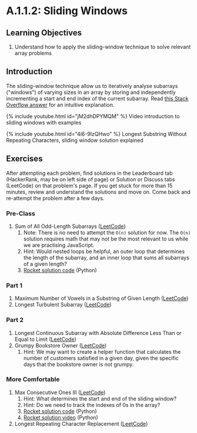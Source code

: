 # A.1.1.2: Sliding Windows

## Learning Objectives

1. Understand how to apply the sliding-window technique to solve relevant array problems

## Introduction

The sliding-window technique allow us to iteratively analyse subarrays ("windows") of varying sizes in an array by storing and independently incrementing a start and end index of the current subarray. Read <a href="https://stackoverflow.com/a/64111403" target="_blank">this Stack Overflow answer</a> for an intuitive explanation.

{% include youtube.html id="jM2dhDPYMQM" %}
Video introduction to sliding windows with examples


{% include youtube.html id="4i6-9IzQHwo" %}
Longest Substring Without Repeating Characters, sliding window solution explained


## Exercises

After attempting each problem, find solutions in the Leaderboard tab (HackerRank, may be on left side of page) or Solution or Discuss tabs (LeetCode) on that problem's page. If you get stuck for more than 15 minutes, review and understand the solutions and move on. Come back and re-attempt the problem after a few days.

### Pre-Class

1. Sum of All Odd-Length Subarrays (<a href="https://leetcode.com/problems/sum-of-all-odd-length-subarrays/" target="_blank">LeetCode</a>)
   1. Note: There is no need to attempt the `O(n)` solution for now. The `O(n)` solution requires math that may not be the most relevant to us while we are practising JavaScript.
   2. Hint: Would nested loops be helpful, an outer loop that determines the length of the subarray, and an inner loop that sums all subarrays of a given length?
   3. <a href="https://pastebin.com/apxLUSQh" target="_blank">Rocket solution code</a> (Python)

### Part 1

1. Maximum Number of Vowels in a Substring of Given Length (<a href="https://leetcode.com/problems/maximum-number-of-vowels-in-a-substring-of-given-length/" target="_blank">LeetCode</a>)
2. Longest Turbulent Subarray (<a href="https://leetcode.com/problems/longest-turbulent-subarray/" target="_blank">LeetCode</a>)

### Part 2

1. Longest Continuous Subarray with Absolute Difference Less Than or Equal to Limit (<a href="https://leetcode.com/problems/longest-continuous-subarray-with-absolute-diff-less-than-or-equal-to-limit/" target="_blank">LeetCode</a>)
2. Grumpy Bookstore Owner (<a href="https://leetcode.com/problems/grumpy-bookstore-owner/" target="_blank">LeetCode</a>)
   1. Hint: We may want to create a helper function that calculates the number of customers satisfied in a given day, given the specific days that the bookstore owner is not grumpy.

### More Comfortable

1. Max Consecutive Ones III (<a href="https://leetcode.com/problems/max-consecutive-ones-iii/" target="_blank">LeetCode</a>)
   1. Hint: What determines the start and end of the sliding window?
   2. Hint: Do we need to track the indexes of 0s in the array?
   3. <a href="https://pastebin.com/WFGdNszB" target="_blank">Rocket solution code</a> (Python)
   4. <a href="https://youtu.be/Kynk1Tny3yQ?t=3939" target="_blank">Rocket solution video</a> (Python)
2. Longest Repeating Character Replacement (<a href="https://leetcode.com/problems/longest-repeating-character-replacement/" target="_blank">LeetCode</a>)
